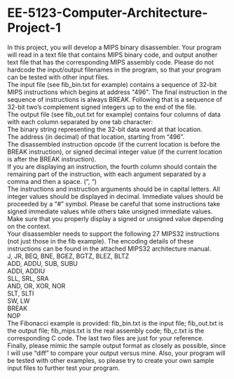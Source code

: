 # EE-5123-Computer-Architecture-Project-1
In this project, you will develop a MIPS binary disassembler. Your program will read in a text file that contains MIPS binary code, and output another text file that has the corresponding MIPS assembly code. Please do not hardcode the input/output filenames in the program, so that your program can be tested with other input files.
<br />The input file (see fib_bin.txt for example) contains a sequence of 32-bit MIPS instructions which begins at address "496". The final instruction in the sequence of instructions is always BREAK. Following that is a sequence of 32-bit two’s complement signed integers up to the end of the file.
<br />The output file (see fib_out.txt for example) contains four columns of data with each column separated by one tab character:
<br />The binary string representing the 32-bit data word at that location.
<br />The address (in decimal) of that location, starting from “496”.
<br />The disassembled instruction opcode (if the current location is before the BREAK instruction), or signed decimal integer value (if the current location is after the BREAK instruction).
<br />If you are displaying an instruction, the fourth column should contain the remaining part of the instruction, with each argument separated by a comma and then a space. (“, “)
<br />The instructions and instruction arguments should be in capital letters. All integer values should be displayed in decimal. Immediate values should be proceeded by a “#” symbol. Please be careful that some instructions take signed immediate values while others take unsigned immediate values. Make sure that you properly display a signed or unsigned value depending on the context.
<br />Your disassembler needs to support the following 27 MIPS32 instructions (not just those in the fib example). The encoding details of these instructions can be found in the attached MIPS32 architecture manual.
<br />J, JR, BEQ, BNE, BGEZ, BGTZ, BLEZ, BLTZ
<br />ADD, ADDU, SUB, SUBU
<br />ADDI, ADDIU
<br />SLL, SRL, SRA
<br />AND, OR, XOR, NOR
<br />SLT, SLTI
<br />SW, LW
<br />BREAK
<br />NOP
<br />The Fibonacci example is provided: fib_bin.txt is the input file; fib_out.txt is the output file; fib_mips.txt is the real assembly code; fib_c.txt is the corresponding C code. The last two files are just for your reference.
<br />Finally, please mimic the sample output format as closely as possible, since I will use “diff” to compare your output versus mine. Also, your program will be tested with other examples, so please try to create your own sample input files to further test your program.
